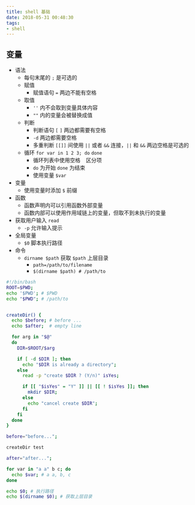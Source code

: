 ```yaml
---
title: shell 基础
date: 2018-05-31 00:48:30
tags:
- shell
---
```


## 变量
- 语法
  - 每句末尾的 `;` 是可选的
  - 赋值
    - 赋值语句 `=` 两边不能有空格
  - 取值
    - `''` 内不会取到变量具体内容
    - `""` 内的变量会被替换成值
  - 判断
    - 判断语句 `[` `]` 两边都需要有空格
    - `-d` 两边都需要空格
    - 多重判断 `[[]]` 间使用 `||` 或者 `&&` 连接，`||` 和 `&&` 两边空格是可选的
  - 循环 `for var in 1 2 3; do` `done`
    - 循环列表中使用空格 ` ` 区分项
    - `do` 为开始 `done` 为结束
    - 使用变量 `$var`
- 变量
  - 使用变量时添加 `$` 前缀
- 函数
  - 函数声明内可以引用函数外部变量
  - 函数内部可以使用作用域链上的变量，但取不到未执行的变量
- 获取用户输入 `read`
  - `-p` 允许输入提示
- 全局变量
  - `$0` 脚本执行路径
- 命令
  - `dirname $path` 获取 `$path` 上层目录
    - `path=/path/to/filename`
    - `$(dirname $path) # /path/to`

```bash
#!/bin/bash
ROOT=$PWD;
echo '$PWD'; # $PWD
echo "$PWD"; # /path/to


createDir() {
  echo $before; # before ...
  echo $after;  # empty line

  for arg in "$@"
  do
    DIR=$ROOT/$arg

    if [ -d $DIR ]; then
      echo "$DIR is already a directory";
    else
      read -p "create $DIR ? (Y/n)" isYes;

      if [[ "$isYes" = "Y" ]] || [[ ! $isYes ]]; then
        mkdir $DIR;
      else
        echo "cancel create $DIR";
      fi
    fi
  done
}

before="before...";

createDir test

after="after...";

for var in "a a" b c; do
  echo $var; # a a, b, c
done

echo $0; # 执行路径
echo $(dirname $0); # 获取上层目录
```

